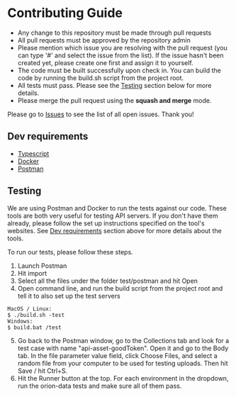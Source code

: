 # Contributing Guide

- Any change to this repository must be made through pull requests
- All pull requests must be approved by the repository admin 
- Please mention which issue you are resolving with the pull request (you can type '#' and select the issue from the list). If the issue hasn't been created yet, please create one first and assign it to yourself.
- The code must be built successfully upon check in. You can build the code by running the build.sh script from the project root.
- All tests must pass. Please see the [Testing](#testing) section below for more details.
- Please merge the pull request using the **squash and merge** mode.

Please go to [Issues](https://github.com/ctjong/orion/issues) to see the list of all open issues. Thank you!


## Dev requirements

- [Typescript](https://www.typescriptlang.org/#download-links)
- [Docker](https://docs.docker.com/get-started/) 
- [Postman](https://www.getpostman.com/)


## Testing

We are using Postman and Docker to run the tests against our code. These tools are both very useful for testing API servers. If you don't have them already, please follow the set up instructions specified on the tool's websites. See [Dev requirements](#dev-requirements) section above for more details about the tools.

To run our tests, please follow these steps.
1. Launch Postman
2. Hit import
3. Select all the files under the folder test/postman and hit Open
4. Open command line, and run the build script from the project root and tell it to also set up the test servers
```
MacOS / Linux:
$ ./build.sh -test
Windows:
$ build.bat /test
```
5. Go back to the Postman window, go to the Collections tab and look for a test case with name "api-asset-goodToken". Open it and go to the Body tab. In the file parameter value field, click Choose Files, and select a random file from your computer to be used for testing uploads. Then hit Save / hit Ctrl+S.
5. Hit the Runner button at the top. For each environment in the dropdown, run the orion-data tests and make sure all of them pass.

